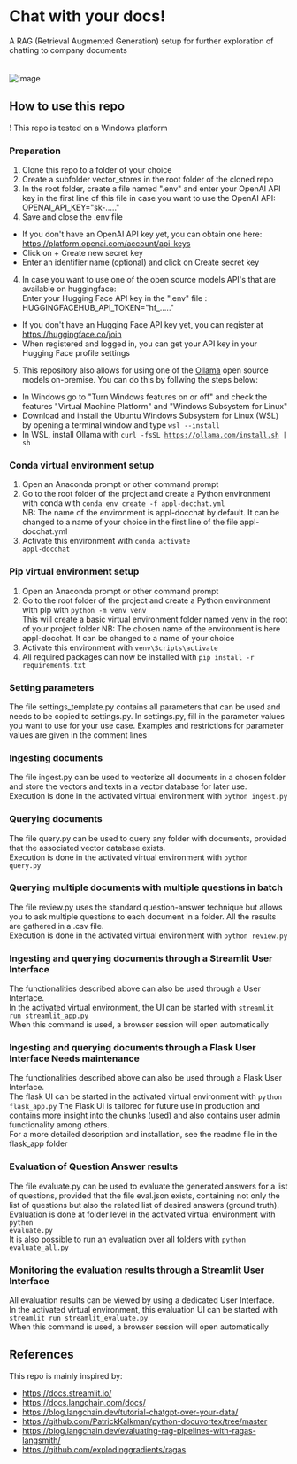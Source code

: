 # Chat with your docs! 
A RAG (Retrieval Augmented Generation) setup for further exploration of chatting to company documents<br><br><br>
![image](https://github.com/pbl-nl/appl-docchat/assets/7226328/d30cdb13-2276-4510-aae9-c94fcaeb9f66)


## How to use this repo
! This repo is tested on a Windows platform

### Preparation
1. Clone this repo to a folder of your choice
2. Create a subfolder vector_stores in the root folder of the cloned repo
3. In the root folder, create a file named ".env" and enter your OpenAI API key in the first line of this file in case you want to use the OpenAI API:<br>
OPENAI_API_KEY="sk-....."<br>
4. Save and close the .env file<br>
* If you don't have an OpenAI API key yet, you can obtain one here: https://platform.openai.com/account/api-keys
* Click on + Create new secret key
* Enter an identifier name (optional) and click on Create secret key
4. In case you want to use one of the open source models API's that are available on huggingface:<br>
Enter your Hugging Face API key in the ".env" file :<br>
HUGGINGFACEHUB_API_TOKEN="hf_....."<br>
* If you don't have an Hugging Face API key yet, you can register at https://huggingface.co/join
* When registered and logged in, you can get your API key in your Hugging Face profile settings
5. This repository also allows for using one of the [Ollama](https://ollama.com/) open source models on-premise. You can do this by follwing the steps below:
* In Windows go to "Turn Windows features on or off" and check the features "Virtual Machine Platform" and "Windows Subsystem for Linux"
* Download and install the Ubuntu Windows Subsystem for Linux (WSL) by opening a terminal window and type <code>wsl --install</code>
* In WSL, install Ollama with <code>curl -fsSL https://ollama.com/install.sh | sh</code>
  
### Conda virtual environment setup
1. Open an Anaconda prompt or other command prompt
2. Go to the root folder of the project and create a Python environment with conda with <code>conda env create -f appl-docchat.yml</code><br>
NB: The name of the environment is appl-docchat by default. It can be changed to a name of your choice in the first line of the file appl-docchat.yml
3. Activate this environment with <code>conda activate appl-docchat</code>

### Pip virtual environment setup
1. Open an Anaconda prompt or other command prompt
2. Go to the root folder of the project and create a Python environment with pip with <code>python -m venv venv</code><br>
This will create a basic virtual environment folder named venv in the root of your project folder
NB: The chosen name of the environment is here appl-docchat. It can be changed to a name of your choice
3. Activate this environment with <code>venv\Scripts\activate</code>
4. All required packages can now be installed with <code>pip install -r requirements.txt</code>

### Setting parameters
The file settings_template.py contains all parameters that can be used and needs to be copied to settings.py. In settings.py, fill in the parameter values you want to use for your use case. 
Examples and restrictions for parameter values are given in the comment lines

### Ingesting documents
The file ingest.py can be used to vectorize all documents in a chosen folder and store the vectors and texts in a vector database for later use.<br>
Execution is done in the activated virtual environment with <code>python ingest.py</code>

### Querying documents
The file query.py can be used to query any folder with documents, provided that the associated vector database exists.<br>
Execution is done in the activated virtual environment with <code>python query.py</code>

### Querying multiple documents with multiple questions in batch
The file review.py uses the standard question-answer technique but allows you to ask multiple questions to each document in a folder. 
All the results are gathered in a .csv file.<br>
Execution is done in the activated virtual environment with <code>python review.py</code>

### Ingesting and querying documents through a Streamlit User Interface
The functionalities described above can also be used through a User Interface.<br>
In the activated virtual environment, the UI can be started with <code>streamlit run streamlit_app.py</code><br>
When this command is used, a browser session will open automatically

### Ingesting and querying documents through a Flask User Interface __Needs maintenance__
The functionalities described above can also be used through a Flask User Interface.<br>
The flask UI can be started in the activated virtual environment with <code>python flask_app.py</code>
The Flask UI is tailored for future use in production and contains more insight into the chunks (used) and also contains user admin functionality among others.<br>
For a more detailed description and installation, see the readme file in the flask_app folder

### Evaluation of Question Answer results
The file evaluate.py can be used to evaluate the generated answers for a list of questions, provided that the file eval.json exists, containing 
not only the list of questions but also the related list of desired answers (ground truth).<br>
Evaluation is done at folder level in the activated virtual environment with <code>python evaluate.py</code><br>
It is also possible to run an evaluation over all folders with <code>python evaluate_all.py</code>

### Monitoring the evaluation results through a Streamlit User Interface
All evaluation results can be viewed by using a dedicated User Interface.<br>
In the activated virtual environment, this evaluation UI can be started with <code>streamlit run streamlit_evaluate.py</code><br>
When this command is used, a browser session will open automatically

## References
This repo is mainly inspired by:
- https://docs.streamlit.io/
- https://docs.langchain.com/docs/
- https://blog.langchain.dev/tutorial-chatgpt-over-your-data/
- https://github.com/PatrickKalkman/python-docuvortex/tree/master
- https://blog.langchain.dev/evaluating-rag-pipelines-with-ragas-langsmith/
- https://github.com/explodinggradients/ragas

